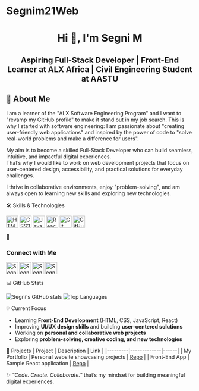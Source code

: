 # Segnim21Web
<!--
Personalized GitHub Profile for Segni M
-->

<h1 align="center">Hi 👋, I'm Segni M</h1>
<h2 align="center">Aspiring Full-Stack Developer | Front-End Learner at ALX Africa | Civil Engineering Student at AASTU</h2>

 <h2>🌟 About Me </h2>
I am a learner of the "ALX Software Engineering Program" and I want to "revamp my GitHub profile" to make it stand out in my job search.  
This is why I started with software engineering: I am passionate about "creating user-friendly web applications" and inspired by the power of code to "solve real-world problems and make a difference for users".  

My aim is to become a skilled Full-Stack Developer who can build seamless, intuitive, and impactful digital experiences.  
That’s why I would like to work on web development projects that focus on user-centered design, accessibility, and practical solutions for everyday challenges.  

I thrive in collaborative environments, enjoy "problem-solving", and am always open to learning new skills and exploring new technologies.  


  🛠️ Skills & Technologies
<p align="left">
  <img src="https://cdn.jsdelivr.net/npm/simple-icons@v3/icons/html5.svg" alt="HTML5" width="32px" />
  <img src="https://cdn.jsdelivr.net/npm/simple-icons@v3/icons/css3.svg" alt="CSS3" width="32px" />
  <img src="https://cdn.jsdelivr.net/npm/simple-icons@v3/icons/javascript.svg" alt="JavaScript" width="32px" />
  <img src="https://cdn.jsdelivr.net/npm/simple-icons@v3/icons/react.svg" alt="React" width="32px" />
  <img src="https://cdn.jsdelivr.net/npm/simple-icons@v3/icons/git.svg" alt="Git" width="32px" />
  <img src="https://cdn.jsdelivr.net/npm/simple-icons@v3/icons/github.svg" alt="GitHub" width="32px" />
</p>


 🤳 <h3>Connect with Me</h3>
<p align="left">
  <a href="https://www.youtube.com/@SegniMideksa-s7t3f" target="_blank">
    <img align="left" alt="Segnim | YouTube" width="32px" src="https://cdn.jsdelivr.net/npm/simple-icons@v3/icons/youtube.svg" />
  </a>
  <a href="https://twitter.com/SMideksa21" target="_blank">
    <img align="left" alt="Segnim | Twitter" width="32px" src="https://cdn.jsdelivr.net/npm/simple-icons@v3/icons/twitter.svg" />
  </a>
  <a href="https://www.linkedin.com/in/segni-mideksa21" target="_blank">
    <img align="left" alt="Segnim | LinkedIn" width="32px" src="https://cdn.jsdelivr.net/npm/simple-icons@v3/icons/linkedin.svg" />
  </a>
  <a href="https://www.instagram.com/segncot12" target="_blank">
    <img align="left" alt="Segnim | Instagram" width="32px" src="https://cdn.jsdelivr.net/npm/simple-icons@v3/icons/instagram.svg" />
  </a>
</p>
<br clear="both" />


📊 GitHub Stats
<p align="left">
  <img src="https://github-readme-stats.vercel.app/api?username=segnim21&show_icons=true&theme=tokyonight&hide_border=true" alt="Segni's GitHub stats" />
  <img src="https://github-readme-stats.vercel.app/api/top-langs/?username=segnim21&layout=compact&theme=tokyonight&hide_border=true" alt="Top Languages" />
</p>


  💡 Current Focus
- Learning **Front-End Development** (HTML, CSS, JavaScript, React)  
- Improving **UI/UX design skills** and building **user-centered solutions**  
- Working on **personal and collaborative web projects**  
- Exploring **problem-solving, creative coding, and new technologies**



 📝 Projects 
| Project | Description | Link |
|---------|-------------|------|
| My Portfolio | Personal website showcasing projects | [Repo](https://github.com/segnim21/my-portfolio) |
| Front-End App | Sample React application | [Repo](https://github.com/segnim21/frontend-app) |


✨ *“Code. Create. Collaborate.”* that’s my mindset for building meaningful digital experiences.


<!--
**Segni Mideksa ** is a ✨ _special_ ✨ repository because its `README.md` (this file) appears on your GitHub profile.

Here are some ideas to get you started:

- 🔭 I’m currently working on ...
- 🌱 I’m currently learning ...
- 👯 I’m looking to collaborate on ...
- 🤔 I’m looking for help with ...
- 💬 Ask me about ...
- 📫 How to reach me: ...
- 😄 Pronouns: ...
- ⚡ Fun fact: ...
-->
